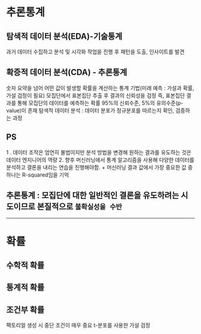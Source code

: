 # 추론통계
## 탐색적 데이터 분석(EDA)-기술통계
과거 데이터 수집하고 분석 및 시각화 작업을 진행 후 패턴을 도출, 인사이트를 발견

## 확증적 데이터 분석(CDA) - 추론통계
숫자 요약을 넘어 어떤 값이 발생할 확률을 계산하는 통계 기법(미래 예측 : 가설과 확률, 가설 검정이 필요)
모집단에서 표본집단 추출 후 결과의 신뢰성을 검정
즉, 표본집단 결과를 통해 모집단의 데이터를 예측하는 확률
95%의 신뢰수준, 5%의 유의수준(p-value)이 존재
탐색적 데이터 분석 : 데이터 분포가 정규분포를 따르는지 확인, 검증하는 과정

> 
## PS
1 . 데이터 조작은 엄연히 불법이지만 분석 방법을 변경해 원하는 결과를 유도하는 것은 데이터 엔지니어의 역량
2. 향후 머신러닝에서 통계 알고리즘을 사용해 다양한 데이터를 분석하고 결론을 내리는 연습을 진행해야함. + 머신러닝 결과 값에서 가장 중요한 값 중 하나는 R-squared임을 기억

## 추론통계 : 모집단에 대한 일반적인 결론을 유도하려는 시도이므로 본질적으로 `불확실성을 수반`

- ---------------------------------------------------
# 확률
## 수학적 확률
## 통계적 확률
## 조건부 확률

팩토리얼 생성 시 중단 조건이 매우 중요
t-분포를 사용한 가설 검정
